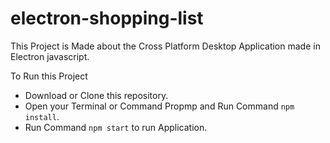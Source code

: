 # electron-shopping-list
This Project is Made about the Cross Platform Desktop Application made in Electron javascript.

To Run this Project

- Download or Clone this repository.
- Open your Terminal or Command Propmp and Run Command `npm install`.
- Run Command `npm start` to run Application.
